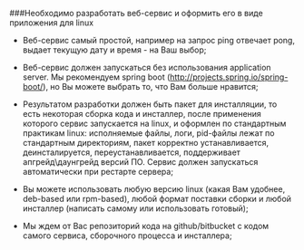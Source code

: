 ###Необходимо разработать веб-сервис и оформить его в виде приложения для linux

* Веб-сервис самый простой, например на запрос ping отвечает pong, выдает текущую дату и время - на Ваш выбор;

* Веб-сервис должен запускаться без использования application server. Мы рекомендуем spring boot (http://projects.spring.io/spring-boot/), но Вы можете выбрать то, что Вам больше нравится;

* Результатом разработки должен быть пакет для инсталляции, то есть некоторая сборка кода и инсталлер, после применения которого сервис запускается на linux, и оформлен по стандартным практикам linux: исполняемые файлы, логи, pid-файлы лежат по стандартным директориям, пакет корректно устанавливается, деинсталируется, переустанавливается, поддерживает апгрейд\даунгрейд версий ПО. Сервис должен запускаться автоматически при рестарте сервера;

* Вы можете использовать любую версию linux (какая Вам удобнее, deb-based или rpm-based), любой формат поставки сборки и любой инсталлер (написать самому или использовать готовый);

* Мы ждем от Вас репозиторий кода на github/bitbucket с кодом самого сервиса, сборочного процесса и инсталлера;
